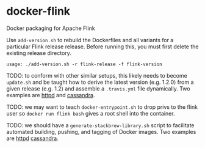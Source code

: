 # docker-flink
Docker packaging for Apache Flink

Use `add-version.sh` to rebuild the Dockerfiles and all variants for a
particular Flink release release. Before running this, you must first delete
the existing release directory.

    usage: ./add-version.sh -r flink-release -f flink-version

TODO: to conform with other similar setups, this likely needs to become
`update.sh` and be taught how to derive the latest version (e.g. 1.2.0) from a
given release (e.g. 1.2) and assemble a `.travis.yml` file dynamically. Two
examples are
[httpd](https://github.com/docker-library/httpd/blob/master/update.sh) and
[cassandra](https://github.com/docker-library/cassandra/blob/master/update.sh).

TODO: we may want to teach `docker-entrypoint.sh` to drop privs to the flink
user so `docker run flink bash` gives a root shell into the container.

TODO: we should have a `generate-stackbrew-library.sh` script to facilitate automated building, pushing, and tagging of Docker images. Two examples are
[httpd](https://github.com/docker-library/httpd/blob/master/generate-stackbrew-library.sh)
[cassandra](https://github.com/docker-library/cassandra/blob/master/generate-stackbrew-library.sh).
